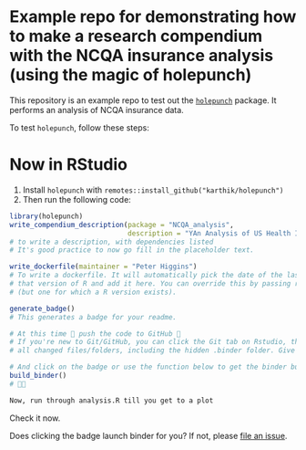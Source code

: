 # Example repo for demonstrating how to make a research compendium with the NCQA insurance analysis (using the magic of holepunch)

This repository is an example repo to test out the [`holepunch`](https://github.com/karthik/holepunch) package. It performs an analysis of NCQA insurance data.

To test `holepunch`, follow these steps:



# Now in RStudio

1. Install `holepunch` with `remotes::install_github("karthik/holepunch")`
2. Then run the following code:

```r
library(holepunch)
write_compendium_description(package = "NCQA_analysis", 
                             description = "YAn Analysis of US Health Insurance Satisfaction")
# to write a description, with dependencies listed 
# It's good practice to now go fill in the placeholder text.

write_dockerfile(maintainer = "Peter Higgins") 
# To write a dockerfile. It will automatically pick the date of the last modified file, match it to 
# that version of R and add it here. You can override this by passing r_date to some arbitrary date
# (but one for which a R version exists).

generate_badge()
# This generates a badge for your readme.

# At this time 🙌 push the code to GitHub 🙌
# If you're new to Git/GitHub, you can click the Git tab on Rstudio, then click commit to see
# all changed files/folders, including the hidden .binder folder. Give this a commmit message and push

# And click on the badge or use the function below to get the binder built ahead of time.
build_binder()
# 🤞🚀

Now, run through analysis.R till you get to a plot
```

Check it now.

Does clicking the badge launch binder for you? If not, please [file an issue](https://github.com/karthik/binder-test/issues/new).
